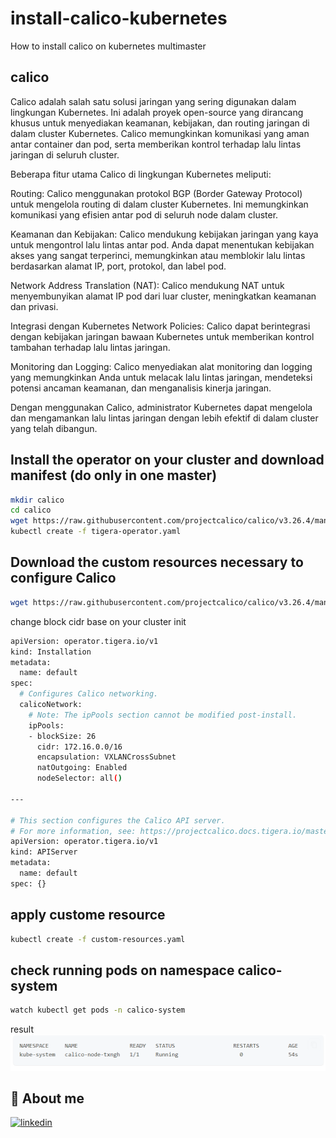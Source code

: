 # install-calico-kubernetes
How to install calico on kubernetes multimaster

## calico
Calico adalah salah satu solusi jaringan yang sering digunakan dalam lingkungan Kubernetes. Ini adalah proyek open-source yang dirancang khusus untuk menyediakan keamanan, kebijakan, dan routing jaringan di dalam cluster Kubernetes. Calico memungkinkan komunikasi yang aman antar container dan pod, serta memberikan kontrol terhadap lalu lintas jaringan di seluruh cluster.

Beberapa fitur utama Calico di lingkungan Kubernetes meliputi:

Routing: Calico menggunakan protokol BGP (Border Gateway Protocol) untuk mengelola routing di dalam cluster Kubernetes. Ini memungkinkan komunikasi yang efisien antar pod di seluruh node dalam cluster.

Keamanan dan Kebijakan: Calico mendukung kebijakan jaringan yang kaya untuk mengontrol lalu lintas antar pod. Anda dapat menentukan kebijakan akses yang sangat terperinci, memungkinkan atau memblokir lalu lintas berdasarkan alamat IP, port, protokol, dan label pod.

Network Address Translation (NAT): Calico mendukung NAT untuk menyembunyikan alamat IP pod dari luar cluster, meningkatkan keamanan dan privasi.

Integrasi dengan Kubernetes Network Policies: Calico dapat berintegrasi dengan kebijakan jaringan bawaan Kubernetes untuk memberikan kontrol tambahan terhadap lalu lintas jaringan.

Monitoring dan Logging: Calico menyediakan alat monitoring dan logging yang memungkinkan Anda untuk melacak lalu lintas jaringan, mendeteksi potensi ancaman keamanan, dan menganalisis kinerja jaringan.

Dengan menggunakan Calico, administrator Kubernetes dapat mengelola dan mengamankan lalu lintas jaringan dengan lebih efektif di dalam cluster yang telah dibangun.

## Install the operator on your cluster and download manifest (do only in one master)
```bash
mkdir calico
cd calico
wget https://raw.githubusercontent.com/projectcalico/calico/v3.26.4/manifests/custom-resources.yaml
kubectl create -f tigera-operator.yaml
```
## Download the custom resources necessary to configure Calico

```bash
wget https://raw.githubusercontent.com/projectcalico/calico/v3.26.4/manifests/custom-resources.yaml
```
change block cidr base on your cluster init</br>
```bash
apiVersion: operator.tigera.io/v1
kind: Installation
metadata:
  name: default
spec:
  # Configures Calico networking.
  calicoNetwork:
    # Note: The ipPools section cannot be modified post-install.
    ipPools:
    - blockSize: 26
      cidr: 172.16.0.0/16
      encapsulation: VXLANCrossSubnet
      natOutgoing: Enabled
      nodeSelector: all()

---

# This section configures the Calico API server.
# For more information, see: https://projectcalico.docs.tigera.io/master/reference/installation/api#operator.tigera.io/v1.APIServer
apiVersion: operator.tigera.io/v1
kind: APIServer
metadata:
  name: default
spec: {}

```
## apply custome resource
```bash
kubectl create -f custom-resources.yaml
```

## check running pods on namespace calico-system 
```bash
watch kubectl get pods -n calico-system
```
result </br>
![Alt text](image.png)

## 🔗 About me
[![linkedin](https://img.shields.io/badge/linkedin-0A66C2?style=for-the-badge&logo=linkedin&logoColor=white)](https://www.linkedin.com/in/falyan-zuril-587585247/)
